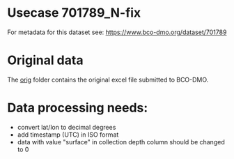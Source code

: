 # Usecase 701789_N-fix

For metadata for this dataset see: https://www.bco-dmo.org/dataset/701789

# Original data

The [orig](orig) folder contains the original excel file submitted to BCO-DMO.

# Data processing needs:

* convert lat/lon to decimal degrees
* add timestamp (UTC) in ISO format
* data with value "surface" in collection depth column should be changed to 0
